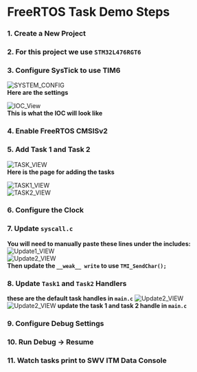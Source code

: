 # FreeRTOS Task Demo Steps

### 1. Create a New Project  
### 2. For this project we use `STM32L476RGT6`  
### 3. Configure SysTick to use TIM6  

![SYSTEM_CONFIG](docs/SYS_Config_Task_Demo.png)  
**Here are the settings**  

![IOC_View](docs/IOC_Config_View.png)  
**This is what the IOC will look like**

### 4. Enable FreeRTOS CMSISv2  
### 5. Add Task 1 and Task 2  

![TASK_VIEW](docs/RTOS_Task_Config_View.png)  
**Here is the page for adding the tasks**  

![TASK1_VIEW](docs/Task1_Config.png)  
![TASK2_VIEW](docs/Task2_Config.png)  

### 6. Configure the Clock  
### 7. Update `syscall.c`  

**You will need to manually paste these lines under the includes:**  
![Update1_VIEW](docs/SYSCALL_Update1.png)  
![Update2_VIEW](docs/SYSCALL_Update2.png)  
**Then update the `__weak__ write` to use `TMI_SendChar();`**

### 8. Update `Task1` and `Task2` Handlers  

**these are the default task handles in  `main.c`**
![Update2_VIEW](docs/DEFAULT_Task_Handles.png) 
![Update2_VIEW](docs/CONFIG_Task_Handles.png) 
**update the task 1 and task 2 handle in  `main.c`**

### 9. Configure Debug Settings  
### 10. Run Debug → Resume  
### 11. Watch tasks print to SWV ITM Data Console  
